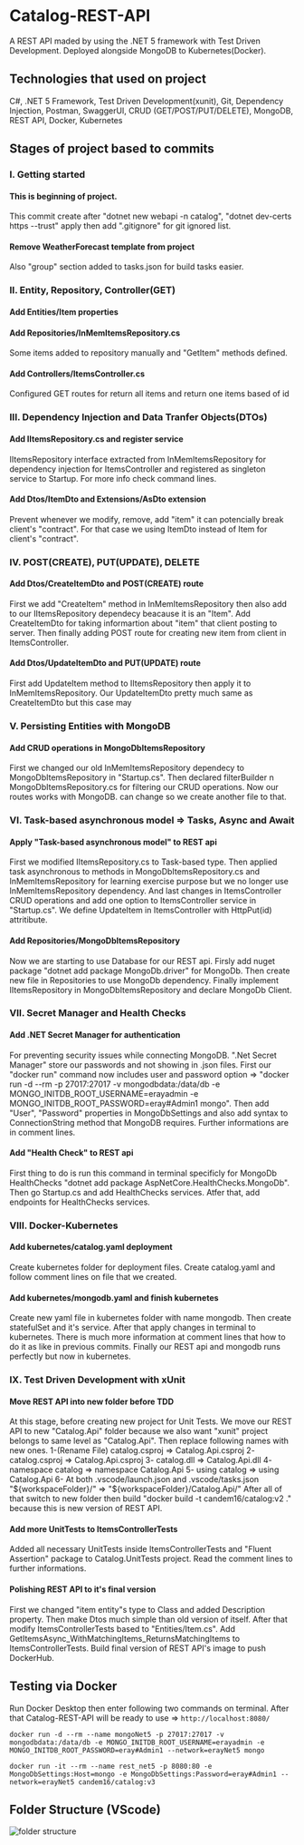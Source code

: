 # Catalog-REST-API
A REST API maded by using the .NET 5 framework with Test Driven Development. Deployed alongside MongoDB to Kubernetes(Docker).
## Technologies that used on project
C#, .NET 5 Framework, Test Driven Development(xunit), Git, Dependency Injection, Postman, SwaggerUI, CRUD (GET/POST/PUT/DELETE), MongoDB, REST API, Docker, Kubernetes
## Stages of project based to commits
### I. Getting started
#### This is beginning of project.
This commit create after "dotnet new webapi -n catalog",
"dotnet dev-certs https --trust" apply then add ".gitignore" for git
ignored list.
#### Remove WeatherForecast template from project
Also "group" section added to tasks.json for build tasks easier.
### II. Entity, Repository, Controller(GET)
#### Add Entities/Item properties
#### Add Repositories/InMemItemsRepository.cs 
Some items added to repository manually and "GetItem" methods defined.
#### Add Controllers/ItemsController.cs
Configured GET routes for return all items and return one items based of id
### III. Dependency Injection and Data Tranfer Objects(DTOs)
#### Add IItemsRepository.cs and register service 
IItemsRepository interface extracted from InMemItemsRepository for
dependency injection for ItemsController and registered as
singleton service to Startup. For more info check command lines.
#### Add Dtos/ItemDto and Extensions/AsDto extension
Prevent whenever we modify, remove, add "item"
it can potencially break client's "contract".
For that case we using ItemDto instead of Item for client's "contract".
### IV. POST(CREATE), PUT(UPDATE), DELETE
#### Add Dtos/CreateItemDto and POST(CREATE) route
First we add "CreateItem" method in InMemItemsRepository then also
add to our IItemsRepository dependecy beacause it is an "Item".
Add CreateItemDto for taking informartion about "item" that
client posting to server. Then finally adding POST route for
creating new item from client in ItemsController.
#### Add Dtos/UpdateItemDto and PUT(UPDATE) route
First add UpdateItem method to IItemsRepository then
apply it to InMemItemsRepository.
Our UpdateItemDto pretty much same as CreateItemDto but this case may
### V. Persisting Entities with MongoDB
#### Add CRUD operations in MongoDbItemsRepository 
First we changed our old InMemItemsRepository dependecy to
MongoDbItemsRepository in "Startup.cs". Then declared filterBuilder
n MongoDbItemsRepository.cs for filtering our CRUD operations. Now our
routes works with MongoDB.
can change so we create another file to that.
### VI. Task-based asynchronous model => Tasks, Async and Await
#### Apply "Task-based asynchronous model" to REST api
First we modified IItemsRepository.cs to Task-based type. Then applied
task asynchronous to methods in MongoDbItemsRepository.cs and
InMemItemsRepository for learning exercise purpose but we no longer use
InMemItemsRepository dependency. And last changes in ItemsController
CRUD operations and add one option to ItemsController service
in "Startup.cs".
We define UpdateItem in ItemsController with HttpPut(id) attritibute.
#### Add Repositories/MongoDbItemsRepository 
Now we are starting to use Database for our REST api. Firsly add nuget
package "dotnet add package MongoDb.driver" for MongoDb. Then create
new file in Repositories to use MongoDb dependency. Finally implement
IItemsRepository in MongoDbItemsRepository and declare MongoDb Client.
### VII. Secret Manager and Health Checks
#### Add .NET Secret Manager for authentication 
For preventing security issues while connecting MongoDB. ".Net Secret
Manager" store our passwords and not showing in .json files. First our
"docker run" command now includes user and password option =>
"docker run -d --rm -p 27017:27017 -v mongodbdata:/data/db
-e MONGO_INITDB_ROOT_USERNAME=erayadmin -e
MONGO_INITDB_ROOT_PASSWORD=eray#Admin1 mongo". Then add "User",
"Password" properties in MongoDbSettings and also add syntax to
ConnectionString method that MongoDB requires. Further informations are
in comment lines.
#### Add "Health Check" to REST api 
First thing to do is run this command in terminal specificly for MongoDb
HealthChecks "dotnet add package AspNetCore.HealthChecks.MongoDb". Then
go Startup.cs and add HealthChecks services. Atfer that, add endpoints
for HealthChecks services.
### VIII. Docker-Kubernetes
#### Add kubernetes/catalog.yaml deployment
Create kubernetes folder for deployment files. Create catalog.yaml
and follow comment lines on file that we created.
#### Add kubernetes/mongodb.yaml and finish kubernetes
Create new yaml file in kubernetes folder with name mongodb. Then
create statefulSet and it's service. After that apply changes in
terminal to kubernetes. There is much more information at
comment lines that how to do it as like in previous commits.
Finally our REST api and mongodb runs perfectly but now in kubernetes.
### IX. Test Driven Development with xUnit
#### Move REST API into new folder before TDD
At this stage, before creating new project for Unit Tests. We move our
REST API to new "Catalog.Api" folder because we also want "xunit"
project belongs to same level as "Catalog.Api". Then replace following
names with new ones.
1-(Rename File) catalog.csproj => Catalog.Api.csproj
2- catalog.csproj => Catalog.Api.csproj
3- catalog.dll => Catalog.Api.dll
4- namespace catalog => namespace Catalog.Api
5- using catalog => using Catalog.Api
6- At both .vscode/launch.json and .vscode/tasks.json "${workspaceFolder}/" => "${workspaceFolder}/Catalog.Api/"
After all of that switch to new folder then build
"docker build -t candem16/catalog:v2 ." because this is new version of REST API.
#### Add more UnitTests to ItemsControllerTests 
Added all necessary UnitTests inside ItemsControllerTests and
"Fluent Assertion" package to Catalog.UnitTests project. Read the
comment lines to further informations.
#### Polishing REST API to it's final version 
First we changed "item entity"s type to Class and added Description
property. Then make Dtos much simple than old version of itself.
After that modify ItemsControllerTests based to "Entities/Item.cs".
Add GetItemsAsync_WithMatchingItems_ReturnsMatchingItems to
ItemsControllerTests. Build final version of REST API's image to
 push DockerHub.
## Testing via Docker
Run Docker Desktop then enter following two commands on terminal. After that Catalog-REST-API will be ready to use => ```http://localhost:8080/```

```
docker run -d --rm --name mongoNet5 -p 27017:27017 -v mongodbdata:/data/db -e MONGO_INITDB_ROOT_USERNAME=erayadmin -e MONGO_INITDB_ROOT_PASSWORD=eray#Admin1 --network=erayNet5 mongo
```
```
docker run -it --rm --name rest_net5 -p 8080:80 -e MongoDbSettings:Host=mongo -e MongoDbSettings:Password=eray#Admin1 --network=erayNet5 candem16/catalog:v3
```
## Folder Structure (VScode)
![folder structure](https://i.imgur.com/pWIQ8iN.png)

